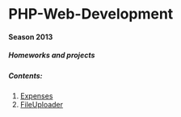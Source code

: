 PHP-Web-Development
===================
#### Season 2013

##### Homeworks and projects

##### Contents:

 1. [Expenses](https://github.com/Anastasoff/PHP-Web-Development/tree/master/01.Expenses)
 2. [FileUploader](https://github.com/Anastasoff/PHP-Web-Development/tree/master/02.FileUploader)
